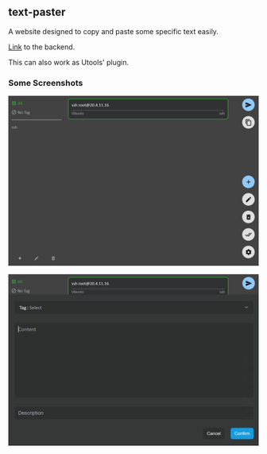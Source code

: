 ## text-paster

A website designed to copy and paste some specific text easily.

[Link](https://github.com/Zhonglin-Niu/text-paster-backend) to the backend.

This can also work as Utools' plugin.

### Some Screenshots

![app](/images/app.png)

![addRecord](/images/addRecord.png)
